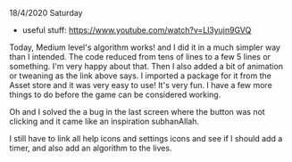 18/4/2020   Saturday

- useful stuff:
https://www.youtube.com/watch?v=Ll3yujn9GVQ

Today, Medium level's algorithm works! and I did it in a much simpler way than I intended. The code reduced from tens of lines to a few 5 lines or something. I'm very happy about that.
Then I also added a bit of animation or tweaning as the link above says. I imported a package for it from the Asset store and it was very easy to use! It's very fun. I have a few more things to do before the game can be considered working. 

Oh and I solved the a bug in the last screen where the button was not clicking and it came like an inspiration subhanAllah.

I still have to link all help icons and settings icons and see if I should add a timer, and also add an algorithm to the lives.

